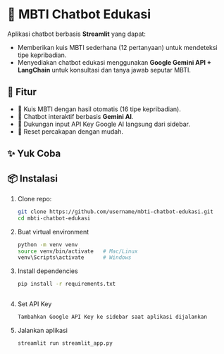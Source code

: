 # 🤖 MBTI Chatbot Edukasi

Aplikasi chatbot berbasis **Streamlit** yang dapat:
- Memberikan kuis MBTI sederhana (12 pertanyaan) untuk mendeteksi tipe kepribadian.
- Menyediakan chatbot edukasi menggunakan **Google Gemini API + LangChain** untuk konsultasi dan tanya jawab seputar MBTI.

## 🚀 Fitur
- 📝 Kuis MBTI dengan hasil otomatis (16 tipe kepribadian).
- 💬 Chatbot interaktif berbasis **Gemini AI**.
- 🔑 Dukungan input API Key Google AI langsung dari sidebar.
- 🔄 Reset percakapan dengan mudah.

## ✨ Yuk Coba

## 📦 Instalasi
1. Clone repo:
   ```bash
   git clone https://github.com/username/mbti-chatbot-edukasi.git
   cd mbti-chatbot-edukasi

2. Buat virtual environment
   ```bash
   python -m venv venv
   source venv/bin/activate   # Mac/Linux
   venv\Scripts\activate      # Windows
   
4. Install dependencies
   ```bash
   pip install -r requirements.txt
    
6. Set API Key
   ```bash
   Tambahkan Google API Key ke sidebar saat aplikasi dijalankan
   
8. Jalankan aplikasi
   ```bash
   streamlit run streamlit_app.py

